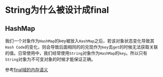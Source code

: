 # String为什么被设计成final

## HashMap

​		我们一个对象作为`HashMap`的key被放入`HashMap`之后，若该对象状态变化导致其`Hash Code`的变化，则会导致后面相同的的兑现作为`key`去`get`的时候无法获取关联的值。日常使用中，我们经常使用`String`对象作为`HashMap`的`key`。所以只有`String`对象为不可变对象的时候才能保证正确。







参考[final域的内存语义](https://github.com/zjmJavaByte/JavaQaaQ/blob/master/docs/%E5%A4%9A%E7%BA%BF%E7%A8%8B/final%E5%9F%9F%E7%9A%84%E5%86%85%E5%AD%98%E8%AF%AD%E4%B9%89.md)